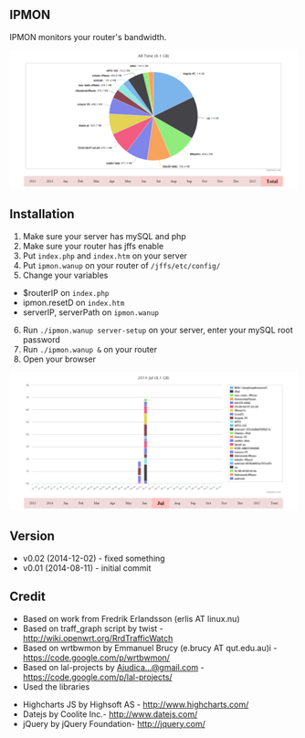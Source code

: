 ## IPMON

IPMON monitors your router's bandwidth.

![](https://github.com/aptxyz/ipmon/blob/master/snapshot.png)

## Installation

1. Make sure your server has mySQL and php
2. Make sure your router has jffs enable
3. Put `index.php` and `index.htm` on your server
4. Put `ipmon.wanup` on your router of `/jffs/etc/config/`
5. Change your variables
 * $routerIP on `index.php`
 * ipmon.resetD on `index.htm`
 * serverIP, serverPath on `ipmon.wanup`
6. Run `./ipmon.wanup server-setup` on your server, enter your mySQL root password
7. Run `./ipmon.wanup &` on your router
8. Open your browser

![](https://github.com/aptxyz/ipmon/blob/master/snapshot2.png)

## Version

* v0.02 (2014-12-02) - fixed something
* v0.01 (2014-08-11) - initial commit

## Credit

- Based on work from Fredrik Erlandsson (erlis AT linux.nu)
- Based on traff_graph script by twist - http://wiki.openwrt.org/RrdTrafficWatch
- Based on wrtbwmon by Emmanuel Brucy (e.brucy AT qut.edu.au)i - https://code.google.com/p/wrtbwmon/
- Based on lal-projects by Ajudica...@gmail.com - https://code.google.com/p/lal-projects/
- Used the libraries
 * Highcharts JS by Highsoft AS - http://www.highcharts.com/
 * Datejs by Coolite Inc.- http://www.datejs.com/
 * jQuery by jQuery Foundation- http://jquery.com/



